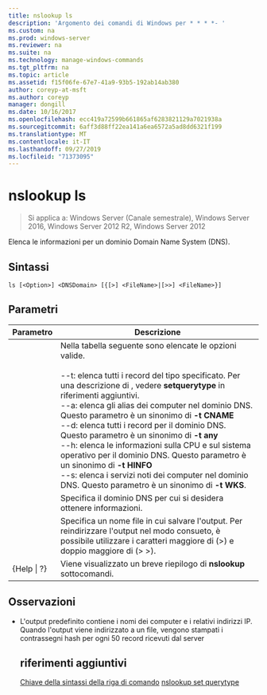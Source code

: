 ```yaml
---
title: nslookup ls
description: 'Argomento dei comandi di Windows per * * * *- '
ms.custom: na
ms.prod: windows-server
ms.reviewer: na
ms.suite: na
ms.technology: manage-windows-commands
ms.tgt_pltfrm: na
ms.topic: article
ms.assetid: f15f06fe-67e7-41a9-93b5-192ab14ab380
author: coreyp-at-msft
ms.author: coreyp
manager: dongill
ms.date: 10/16/2017
ms.openlocfilehash: ecc419a72599b661865af6283821129a7021938a
ms.sourcegitcommit: 6aff3d88ff22ea141a6ea6572a5ad8dd6321f199
ms.translationtype: MT
ms.contentlocale: it-IT
ms.lasthandoff: 09/27/2019
ms.locfileid: "71373095"
---
```

# <a name="nslookup-ls"></a>nslookup ls

>Si applica a: Windows Server (Canale semestrale), Windows Server 2016, Windows Server 2012 R2, Windows Server 2012

Elenca le informazioni per un dominio Domain Name System (DNS).
## <a name="syntax"></a>Sintassi
```
ls [<Option>] <DNSDomain> [{[>] <FileName>|[>>] <FileName>}]
```
## <a name="parameters"></a>Parametri

|    Parametro    |                                                                                                                                                                                                                                                                                                               Descrizione                                                                                                                                                                                                                                                                                                                |
|-----------------|------------------------------------------------------------------------------------------------------------------------------------------------------------------------------------------------------------------------------------------------------------------------------------------------------------------------------------------------------------------------------------------------------------------------------------------------------------------------------------------------------------------------------------------------------------------------------------------------------------------------------------------|
|    <Option>     | Nella tabella seguente sono elencate le opzioni valide.<br /><br />--t: elenca tutti i record del tipo specificato. Per una descrizione di <querytype>, vedere **setquerytype** in riferimenti aggiuntivi.<br />--a: elenca gli alias dei computer nel dominio DNS. Questo parametro è un sinonimo di **-t CNAME**<br />--d: elenca tutti i record per il dominio DNS. Questo parametro è un sinonimo di **-t any**<br />--h: elenca le informazioni sulla CPU e sul sistema operativo per il dominio DNS. Questo parametro è un sinonimo di **-t HINFO**<br />--s: elenca i servizi noti dei computer nel dominio DNS. Questo parametro è un sinonimo di **-t WKS**. |
|   <DNSDomain>   |                                                                                                                                                                                                                                                                                         Specifica il dominio DNS per cui si desidera ottenere informazioni.                                                                                                                                                                                                                                                                                         |
|   <FileName>    |                                                                                                                                                                                                                                 Specifica un nome file in cui salvare l'output. Per reindirizzare l'output nel modo consueto, è possibile utilizzare i caratteri maggiore di (>) e doppio maggiore di (> >).                                                                                                                                                                                                                                  |
| {Help &#124; ?} |                                                                                                                                                                                                                                                                                          Viene visualizzato un breve riepilogo di **nslookup** sottocomandi.                                                                                                                                                                                                                                                                                           |

## <a name="remarks"></a>Osservazioni
- L'output predefinito contiene i nomi dei computer e i relativi indirizzi IP. Quando l'output viene indirizzato a un file, vengono stampati i contrassegni hash per ogni 50 record ricevuti dal server
  ## <a name="additional-references"></a>riferimenti aggiuntivi
  [Chiave della sintassi della riga di comando](command-line-syntax-key.md)
  [nslookup set querytype](nslookup-set-querytype.md)
